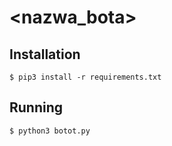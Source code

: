 # <nazwa_bota>

## Installation

`$ pip3 install -r requirements.txt`

## Running

`$ python3 botot.py`